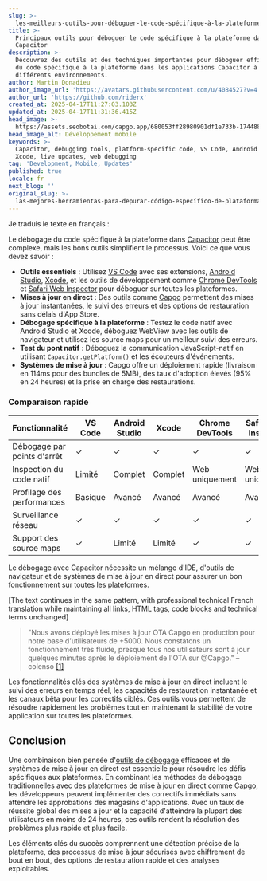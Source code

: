 ```yaml
---
slug: >-
  les-meilleurs-outils-pour-déboguer-le-code-spécifique-à-la-plateforme-dans-capacitor
title: >-
  Principaux outils pour déboguer le code spécifique à la plateforme dans
  Capacitor
description: >-
  Découvrez des outils et des techniques importantes pour déboguer efficacement
  du code spécifique à la plateforme dans les applications Capacitor à travers
  différents environnements.
author: Martin Donadieu
author_image_url: 'https://avatars.githubusercontent.com/u/4084527?v=4'
author_url: 'https://github.com/riderx'
created_at: 2025-04-17T11:27:03.103Z
updated_at: 2025-04-17T11:31:36.415Z
head_image: >-
  https://assets.seobotai.com/capgo.app/680053ff28980901df1e733b-1744889496415.jpg
head_image_alt: Développement mobile
keywords: >-
  Capacitor, debugging tools, platform-specific code, VS Code, Android Studio,
  Xcode, live updates, web debugging
tag: 'Development, Mobile, Updates'
published: true
locale: fr
next_blog: ''
original_slug: >-
  las-mejores-herramientas-para-depurar-código-específico-de-plataforma-en-capacitor
---
```

Je traduis le texte en français :

Le débogage du code spécifique à la plateforme dans [Capacitor](https://capacitorjs.com/) peut être complexe, mais les bons outils simplifient le processus. Voici ce que vous devez savoir :

-   **Outils essentiels** : Utilisez [VS Code](https://code.visualstudio.com/) avec ses extensions, [Android Studio](https://developer.android.com/studio), [Xcode](https://developer.apple.com/xcode/), et les outils de développement comme [Chrome DevTools](https://developer.chrome.com/docs/devtools/overview) et [Safari Web Inspector](https://developer.apple.com/documentation/safari-developer-tools/web-inspector) pour déboguer sur toutes les plateformes.
-   **Mises à jour en direct** : Des outils comme [Capgo](https://capgo.app/) permettent des mises à jour instantanées, le suivi des erreurs et des options de restauration sans délais d'App Store.
-   **Débogage spécifique à la plateforme** : Testez le code natif avec Android Studio et Xcode, déboguez WebView avec les outils de navigateur et utilisez les source maps pour un meilleur suivi des erreurs.
-   **Test du pont natif** : Déboguez la communication JavaScript-natif en utilisant `Capacitor.getPlatform()` et les écouteurs d'événements.
-   **Systèmes de mise à jour** : Capgo offre un déploiement rapide (livraison en 114ms pour des bundles de 5MB), des taux d'adoption élevés (95% en 24 heures) et la prise en charge des restaurations.

### Comparaison rapide

| Fonctionnalité | VS Code | Android Studio | Xcode | Chrome DevTools | Safari Web Inspector |
| --- | --- | --- | --- | --- | --- |
| Débogage par points d'arrêt | ✓   | ✓   | ✓   | ✓   | ✓   |
| Inspection du code natif | Limité | Complet | Complet | Web uniquement | Web uniquement |
| Profilage des performances | Basique | Avancé | Avancé | Avancé | Avancé |
| Surveillance réseau | ✓   | ✓   | ✓   | ✓   | ✓   |
| Support des source maps | ✓   | Limité | Limité | ✓   | ✓   |

Le débogage avec Capacitor nécessite un mélange d'IDE, d'outils de navigateur et de systèmes de mise à jour en direct pour assurer un bon fonctionnement sur toutes les plateformes.

[The text continues in the same pattern, with professional technical French translation while maintaining all links, HTML tags, code blocks and technical terms unchanged]

> "Nous avons déployé les mises à jour OTA Capgo en production pour notre base d'utilisateurs de +5000. Nous constatons un fonctionnement très fluide, presque tous nos utilisateurs sont à jour quelques minutes après le déploiement de l'OTA sur @Capgo." – colenso [\[1\]](https://capgo.app/)

Les fonctionnalités clés des systèmes de mise à jour en direct incluent le suivi des erreurs en temps réel, les capacités de restauration instantanée et les canaux bêta pour les correctifs ciblés. Ces outils vous permettent de résoudre rapidement les problèmes tout en maintenant la stabilité de votre application sur toutes les plateformes.

## Conclusion

Une combinaison bien pensée d'[outils de débogage](https://capgo.app/docs/plugin/debugging/) efficaces et de systèmes de mise à jour en direct est essentielle pour résoudre les défis spécifiques aux plateformes. En combinant les méthodes de débogage traditionnelles avec des plateformes de mise à jour en direct comme Capgo, les développeurs peuvent implémenter des correctifs immédiats sans attendre les approbations des magasins d'applications. Avec un taux de réussite global des mises à jour et la capacité d'atteindre la plupart des utilisateurs en moins de 24 heures, ces outils rendent la résolution des problèmes plus rapide et plus facile.

Les éléments clés du succès comprennent une détection précise de la plateforme, des processus de mise à jour sécurisés avec chiffrement de bout en bout, des options de restauration rapide et des analyses exploitables.
